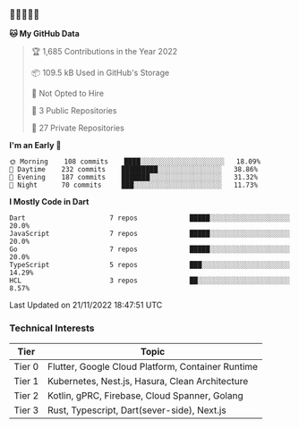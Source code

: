 ### 🤯🤯🤯🤯🤯

<!--START_SECTION:waka-->
**🐱 My GitHub Data** 

> 🏆 1,685 Contributions in the Year 2022
 > 
> 📦 109.5 kB Used in GitHub's Storage 
 > 
> 🚫 Not Opted to Hire
 > 
> 📜 3 Public Repositories 
 > 
> 🔑 27 Private Repositories  
 > 
**I'm an Early 🐤** 

```text
🌞 Morning    108 commits    ████░░░░░░░░░░░░░░░░░░░░░   18.09% 
🌆 Daytime    232 commits    █████████░░░░░░░░░░░░░░░░   38.86% 
🌃 Evening    187 commits    ███████░░░░░░░░░░░░░░░░░░   31.32% 
🌙 Night      70 commits     ███░░░░░░░░░░░░░░░░░░░░░░   11.73%

```


**I Mostly Code in Dart** 

```text
Dart                     7 repos             █████░░░░░░░░░░░░░░░░░░░░   20.0% 
JavaScript               7 repos             █████░░░░░░░░░░░░░░░░░░░░   20.0% 
Go                       7 repos             █████░░░░░░░░░░░░░░░░░░░░   20.0% 
TypeScript               5 repos             ███░░░░░░░░░░░░░░░░░░░░░░   14.29% 
HCL                      3 repos             ██░░░░░░░░░░░░░░░░░░░░░░░   8.57%

```



 Last Updated on 21/11/2022 18:47:51 UTC
<!--END_SECTION:waka-->

### Technical Interests

| Tier | Topic | 
| -------- | -------- |
| Tier 0 | Flutter, Google Cloud Platform, Container Runtime |
| Tier 1 | Kubernetes, Nest.js, Hasura, Clean Architecture |
| Tier 2 | Kotlin, gPRC, Firebase, Cloud Spanner, Golang | 
| Tier 3 | Rust, Typescript, Dart(sever-side), Next.js |
